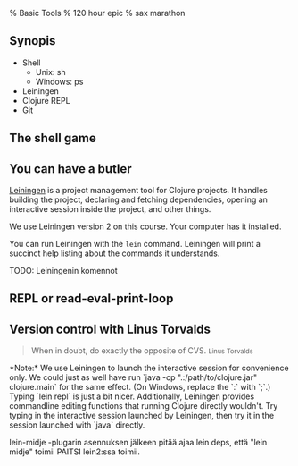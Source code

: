 % Basic Tools
% 120 hour epic
% sax marathon

## Synopis

- Shell
    - Unix: sh
    - Windows: ps
- Leiningen
- Clojure REPL
- Git

## The shell game

## You can have a butler

[Leiningen] is a project management tool for Clojure projects. It handles
building the project, declaring and fetching dependencies, opening an
interactive session inside the project, and other things.

We use Leiningen version 2 on this course. Your computer has it installed.

You can run Leiningen with the `lein` command. Leiningen will print a succinct
help listing about the commands it understands.

<section class="alert alert-error">
TODO: Leiningenin komennot
</section>

## REPL or read-eval-print-loop

## Version control with Linus Torvalds

> When in doubt, do exactly the opposite of CVS. <small>Linus Torvalds</small>

<aside class="alert alert-info">
*Note:* We use Leiningen to launch the interactive session for convenience
only. We could just as well have run `java -cp ".:/path/to/clojure.jar"
clojure.main` for the same effect. (On Windows, replace the `:` with `;`.)
Typing `lein repl` is just a bit nicer.  Additionally, Leiningen provides
commandline editing functions that running Clojure directly wouldn't. Try
typing <i class="icon-arrow-up"></i> in the interactive session launched by
Leiningen, then try it in the session launched with `java` directly.
</aside>

lein-midje -plugarin asennuksen jälkeen pitää ajaa lein deps, että "lein
midje" toimii PAITSI lein2:ssa toimii.

[Git]: http://git-scm.com
[Leiningen]: https://github.com/technomancy/leiningen
